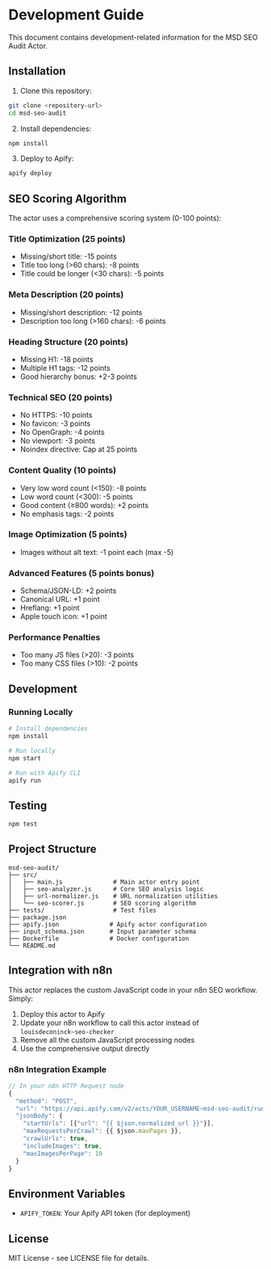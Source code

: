 # Development Guide

This document contains development-related information for the MSD SEO Audit Actor.

## Installation

1. Clone this repository:
```bash
git clone <repository-url>
cd msd-seo-audit
```

2. Install dependencies:
```bash
npm install
```

3. Deploy to Apify:
```bash
apify deploy
```

## SEO Scoring Algorithm

The actor uses a comprehensive scoring system (0-100 points):

### Title Optimization (25 points)
- Missing/short title: -15 points
- Title too long (>60 chars): -8 points
- Title could be longer (<30 chars): -5 points

### Meta Description (20 points)
- Missing/short description: -12 points
- Description too long (>160 chars): -6 points

### Heading Structure (20 points)
- Missing H1: -18 points
- Multiple H1 tags: -12 points
- Good hierarchy bonus: +2-3 points

### Technical SEO (20 points)
- No HTTPS: -10 points
- No favicon: -3 points
- No OpenGraph: -4 points
- No viewport: -3 points
- Noindex directive: Cap at 25 points

### Content Quality (10 points)
- Very low word count (<150): -8 points
- Low word count (<300): -5 points
- Good content (≥800 words): +2 points
- No emphasis tags: -2 points

### Image Optimization (5 points)
- Images without alt text: -1 point each (max -5)

### Advanced Features (5 points bonus)
- Schema/JSON-LD: +2 points
- Canonical URL: +1 point
- Hreflang: +1 point
- Apple touch icon: +1 point

### Performance Penalties
- Too many JS files (>20): -3 points
- Too many CSS files (>10): -2 points

## Development

### Running Locally

```bash
# Install dependencies
npm install

# Run locally
npm start

# Run with Apify CLI
apify run
```

## Testing

```bash
npm test
```

## Project Structure

```
msd-seo-audit/
├── src/
│   ├── main.js              # Main actor entry point
│   ├── seo-analyzer.js      # Core SEO analysis logic
│   ├── url-normalizer.js    # URL normalization utilities
│   └── seo-scorer.js        # SEO scoring algorithm
├── tests/                   # Test files
├── package.json
├── apify.json              # Apify actor configuration
├── input_schema.json       # Input parameter schema
├── Dockerfile              # Docker configuration
└── README.md
```

## Integration with n8n

This actor replaces the custom JavaScript code in your n8n SEO workflow. Simply:

1. Deploy this actor to Apify
2. Update your n8n workflow to call this actor instead of `louisdeconinck~seo-checker`
3. Remove all the custom JavaScript processing nodes
4. Use the comprehensive output directly

### n8n Integration Example

```javascript
// In your n8n HTTP Request node
{
  "method": "POST",
  "url": "https://api.apify.com/v2/acts/YOUR_USERNAME~msd-seo-audit/run-sync-get-dataset-items?token={{$vars.APIFY_TOKEN}}",
  "jsonBody": {
    "startUrls": [{"url": "{{ $json.normalized_url }}"}],
    "maxRequestsPerCrawl": {{ $json.maxPages }},
    "crawlUrls": true,
    "includeImages": true,
    "maxImagesPerPage": 10
  }
}
```

## Environment Variables

- `APIFY_TOKEN`: Your Apify API token (for deployment)

## License

MIT License - see LICENSE file for details.
